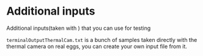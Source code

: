 # Additional inputs

Additional inputs(taken with ) that you can use for testing


`terminalOutputThermalCam.txt` is a bunch of samples taken directly with the thermal camera on real eggs, you can create your own input file from it.
